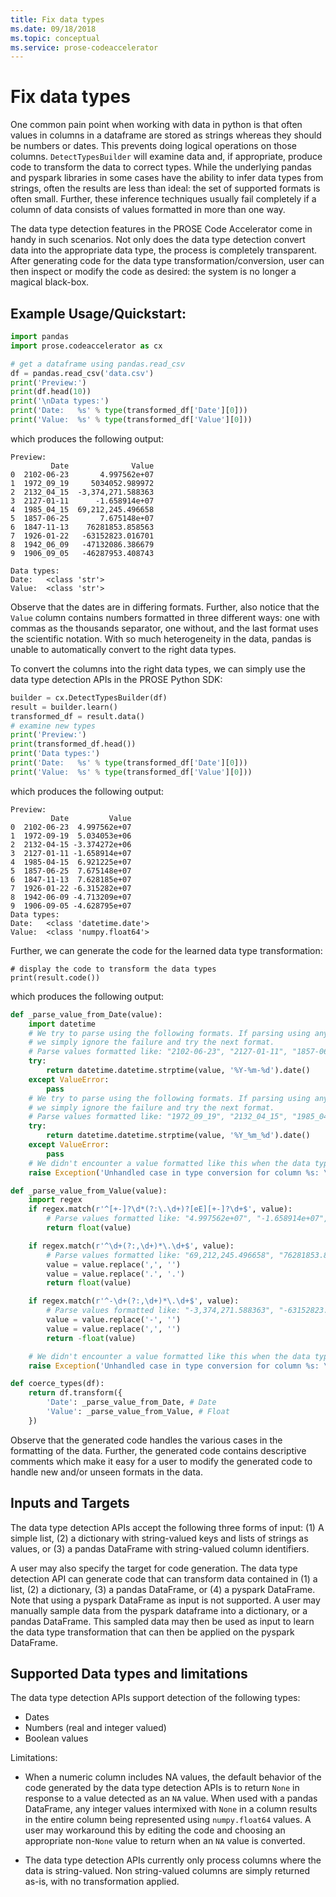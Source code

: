 ```yaml
---
title: Fix data types
ms.date: 09/18/2018
ms.topic: conceptual
ms.service: prose-codeaccelerator
---
```


# Fix data types

One common pain point when working with data in python is that often values
in columns in a dataframe are stored as strings whereas they should be numbers or dates. This prevents doing logical operations
on those columns.  `DetectTypesBuilder` will examine data and, if appropriate,
produce code to transform the data to correct types.  While the underlying pandas and
pyspark libraries in some cases have the ability to infer data types from
strings, often the results are less than ideal: the set of supported
formats is often small. Further, these inference techniques usually fail
completely if a column of data consists of values formatted in more than
one way.

The data type detection features in the PROSE Code Accelerator come in handy in
such scenarios. Not only does the data type detection convert data into the
appropriate data type, the process is completely transparent. After generating code for the data type transformation/conversion, 
user can then inspect or modify the code as desired: the system is no
longer a magical black-box.

## Example Usage/Quickstart:

``` python
import pandas
import prose.codeaccelerator as cx

# get a dataframe using pandas.read_csv
df = pandas.read_csv('data.csv')
print('Preview:')
print(df.head(10))
print('\nData types:')
print('Date:   %s' % type(transformed_df['Date'][0]))
print('Value:  %s' % type(transformed_df['Value'][0]))
```
which produces the following output:

```
Preview:
         Date              Value
0  2102-06-23       4.997562e+07
1  1972_09_19     5034052.989972
2  2132_04_15  -3,374,271.588363
3  2127-01-11      -1.658914e+07
4  1985_04_15  69,212,245.496658
5  1857-06-25       7.675148e+07
6  1847-11-13    76281853.858563
7  1926-01-22   -63152823.016701
8  1942_06_09   -47132086.386679
9  1906_09_05   -46287953.408743

Data types:
Date:   <class 'str'>
Value:  <class 'str'>
```

Observe that the dates are in differing formats. Further, also notice that
the `Value` column contains numbers formatted in three different ways: one
with commas as the thousands separator, one without, and the last format
uses the scientific notation. With so much heterogeneity in the data,
pandas is unable to automatically convert to the right data types.

To convert the columns into the right data types, we can simply use the data type detection APIs in the PROSE Python SDK:

```python
builder = cx.DetectTypesBuilder(df)
result = builder.learn()
transformed_df = result.data()
# examine new types
print('Preview:')
print(transformed_df.head())
print('Data types:')
print('Date:   %s' % type(transformed_df['Date'][0]))
print('Value:  %s' % type(transformed_df['Value'][0]))
```
which produces the following output:
```
Preview:
         Date         Value
0  2102-06-23  4.997562e+07
1  1972-09-19  5.034053e+06
2  2132-04-15 -3.374272e+06
3  2127-01-11 -1.658914e+07
4  1985-04-15  6.921225e+07
5  1857-06-25  7.675148e+07
6  1847-11-13  7.628185e+07
7  1926-01-22 -6.315282e+07
8  1942-06-09 -4.713209e+07
9  1906-09-05 -4.628795e+07
Data types:
Date:   <class 'datetime.date'>
Value:  <class 'numpy.float64'>
```

Further, we can generate the code for the learned data type transformation:

```
# display the code to transform the data types
print(result.code())
```
which produces the following output:

```python
def _parse_value_from_Date(value):
    import datetime
    # We try to parse using the following formats. If parsing using any format fails,
    # we simply ignore the failure and try the next format.
    # Parse values formatted like: "2102-06-23", "2127-01-11", "1857-06-25" ...
    try:
        return datetime.datetime.strptime(value, '%Y-%m-%d').date()
    except ValueError:
        pass
    # We try to parse using the following formats. If parsing using any format fails,
    # we simply ignore the failure and try the next format.
    # Parse values formatted like: "1972_09_19", "2132_04_15", "1985_04_15" ...
    try:
        return datetime.datetime.strptime(value, '%Y_%m_%d').date()
    except ValueError:
        pass
    # We didn't encounter a value formatted like this when the data type detection was performed.
    raise Exception('Unhandled case in type conversion for column %s: \'%s\'' % ('Date', value))

def _parse_value_from_Value(value):
    import regex
    if regex.match(r'^[+-]?\d*(?:\.\d+)?[eE][+-]?\d+$', value):
        # Parse values formatted like: "4.997562e+07", "-1.658914e+07", "7.675148e+07"...
        return float(value)

    if regex.match(r'^\d+(?:,\d+)*\.\d+$', value):
        # Parse values formatted like: "69,212,245.496658", "76281853.858563"...
        value = value.replace(',', '')
        value = value.replace('.', '.')
        return float(value)

    if regex.match(r'^-\d+(?:,\d+)*\.\d+$', value):
        # Parse values formatted like: "-3,374,271.588363", "-63152823.016701", "-47132086.386679"...
        value = value.replace('-', '')
        value = value.replace(',', '')
        return -float(value)

    # We didn't encounter a value formatted like this when the data type detection was performed.
    raise Exception('Unhandled case in type conversion for column %s: \'%s\'' % ('Value', value))

def coerce_types(df):
    return df.transform({
        'Date': _parse_value_from_Date, # Date
        'Value': _parse_value_from_Value, # Float
    })
```
Observe that the generated code handles the various cases in the formatting
of the data. Further, the generated code contains descriptive comments
which make it easy for a user to modify the generated code to handle
new and/or unseen formats in the data.

## Inputs and Targets
The data type detection APIs accept the following three forms of input: (1) A
simple list, (2) a dictionary with string-valued keys and lists of strings
as values, or (3) a pandas DataFrame with string-valued column identifiers.

A user may also specify the target for code generation. The data type
detection API can generate code that can transform data contained in
(1) a list, (2) a dictionary, (3) a pandas DataFrame, or (4) a pyspark
DataFrame. Note that using a pyspark DataFrame as input is not supported. A
user may manually sample data from the pyspark dataframe into a
dictionary, or a pandas DataFrame. This sampled data may then be used as
input to learn the data type transformation that can then be applied on the
pyspark DataFrame.

## Supported Data types and limitations
The data type detection APIs support detection of the following types:
- Dates
- Numbers (real and integer valued)
- Boolean values

Limitations:
- When a numeric column includes NA values, the default behavior of the
code generated by the data type detection APIs is to return `None` in
response to a value detected as an `NA` value. When used with a pandas
DataFrame, any integer values intermixed with `None` in a column results in
the entire column being represented using `numpy.float64` values. A user
may workaround this by editing the code and choosing an appropriate
non-`None` value to return when an `NA` value is converted.

- The data type detection APIs currently only process columns where the
  data is string-valued. Non string-valued columns are simply returned
  as-is, with no transformation applied.
